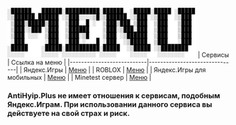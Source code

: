 ![Меню](menulogo.png)
| Сервисы                   |         Ссылка на меню        |
|---------------------------|-------------------------------|
| Яндекс.Игры               | [Меню](yandexgames)           |
| ROBLOX                    | [Меню](roblox)                |
| Яндекс.Игры для мобильных | [Меню](yandexgamesMobile)     |
| Minetest сервер           | [Меню](minetestserver)        |

### AntiHyip.Plus не имеет отношения к сервисам, подобным Яндекс.Играм. При использовании данного сервиса вы действуете на свой страх и риск.
